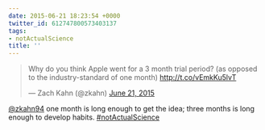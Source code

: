 ```yaml
---
date: 2015-06-21 18:23:54 +0000
twitter_id: 612747800573403137
tags:
- notActualScience
title: ''
---
```


<blockquote class="twitter-tweet"><p lang="en" dir="ltr">Why do you think Apple went for a  3 month trial period? (as opposed to the industry-standard of one month) <a href="http://t.co/vEmkKu5lvT">http://t.co/vEmkKu5lvT</a></p>&mdash; Zach Kahn (@zkahn) <a href="https://twitter.com/zkahn/status/612747316697546752?ref_src=twsrc%5Etfw">June 21, 2015</a></blockquote>
<script async src="https://platform.twitter.com/widgets.js" charset="utf-8"></script>

[@zkahn94](https://twitter.com/zkahn94) one month is long enough to get the idea; three months is long enough to develop habits. [#notActualScience](https://twitter.com/hashtag/notActualScience)

